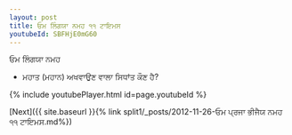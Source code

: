 ```yaml
---
layout: post
title: ਓਮ ਲਿੰਗਯਾ ਨਮਹ ੧੧ ਟਾਇਮਸ
youtubeId: SBFHjE0mG60
---
```

 
 
 ਓਮ ਲਿੰਗਯਾ ਨਮਹ  
 
 -  ਮਹਾਤ (ਮਹਾਨ) ਅਖਵਾਉਣ ਵਾਲਾ ਸਿਧਾਂਤ ਕੌਣ ਹੈ? 
 
  
 
  
 
 
 
 
 
 


{% include youtubePlayer.html id=page.youtubeId %}
 
[Next]({{ site.baseurl }}{% link  split1/_posts/2012-11-26-ਓਮ ਪ੍ਰਜਾ ਭੀਜੈਯ ਨਮਹ ੧੧ ਟਾਇਮਸ.md%})
 
